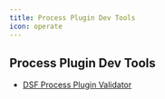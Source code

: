 ```yaml
---
title: Process Plugin Dev Tools
icon: operate
---
```


## Process Plugin Dev Tools
- [ DSF Process Plugin Validator](validator.md)